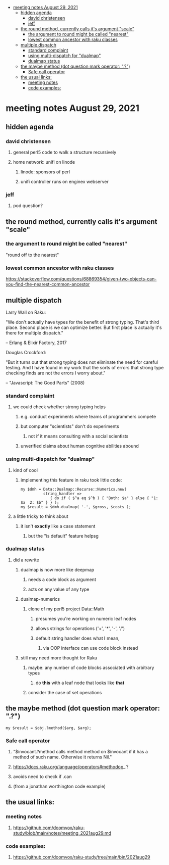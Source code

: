 - [meeting notes August 29, 2021](#org5551b7b)
  - [hidden agenda](#orgce6c84c)
    - [david christensen](#org7989bdc)
    - [jeff](#org31ed2b2)
  - [the round method, currently calls it's argument "scale"](#orgab026b8)
    - [the argument to round might be called "nearest"](#orga134caf)
    - [lowest common ancestor with raku classes](#org95dd402)
  - [multiple dispatch](#orgb6b1b24)
    - [standard complaint](#orgdeb2fe9)
    - [using multi-dispatch for "dualmap"](#org731a81e)
    - [dualmap status](#orgdb828be)
  - [the maybe method (dot question mark operator: ".?")](#orge2a1aab)
    - [Safe call operator](#org92e5cf5)
  - [the usual links:](#org494e8ff)
    - [meeting notes](#org039983e)
    - [code examples:](#org28b399e)


<a id="org5551b7b"></a>

# meeting notes August 29, 2021


<a id="orgce6c84c"></a>

## hidden agenda


<a id="org7989bdc"></a>

### david christensen

1.  general perl5 code to walk a structure recursively

2.  home network: unifi on linode

    1.  linode: sponsors of perl
    
    2.  unifi controller runs on enginex webserver


<a id="org31ed2b2"></a>

### jeff

1.  pod question?


<a id="orgab026b8"></a>

## the round method, currently calls it's argument "scale"


<a id="orga134caf"></a>

### the argument to round might be called "nearest"

"round off to the nearest"


<a id="org95dd402"></a>

### lowest common ancestor with raku classes

<https://stackoverflow.com/questions/68869354/given-two-objects-can-you-find-the-nearest-common-ancestor>


<a id="orgb6b1b24"></a>

## multiple dispatch

Larry Wall on Raku:

"We don't actually have types for the benefit of strong typing. That's third place. Second place is we can optimize better. But first place is actually it's there for multiple dispatch."

&#x2013; Erlang & Elixir Factory, 2017

Douglas Crockford:

"But it turns out that strong typing does not eliminate the need for careful testing. And I have found in my work that the sorts of errors that strong type checking finds are not the errors I worry about."

&#x2013; "Javascript: The Good Parts" (2008)


<a id="orgdeb2fe9"></a>

### standard complaint

1.  we could check whether strong typing helps

    1.  e.g. conduct experiments where teams of programmers compete
    
    2.  but computer "scientists" don't do experiments
    
        1.  not if it means consulting with a social scientists
    
    3.  unverified claims about human cognitive abilities abound


<a id="org731a81e"></a>

### using multi-dispatch for "dualmap"

1.  kind of cool

    1.  implementing this feature in raku took little code:
    
        ```perl6
        my $dmh = Data::Dualmap::Recurse::Numerics.new( 
                  string_handler => 
                     { do if ( $^a eq $^b ) { "Both: $a" } else { "1: $a  2: $b" } } );
        my $result = $dmh.dualmap( '-', $gross, $costs );
        ```

2.  a little tricky to think about

    1.  it isn't **exactly** like a case statement
    
        1.  but the "is default" feature helpsg


<a id="orgdb828be"></a>

### dualmap status

1.  did a rewrite

    1.  dualmap is now more like deepmap
    
        1.  needs a code block as argument
        
        2.  acts on any value of any type
    
    2.  dualmap-numerics
    
        1.  clone of my perl5 project Data::Math
        
            1.  presumes you're working on numeric leaf nodes
            
            2.  allows strings for operations ('+', '\*', '-', '/')
            
            3.  default string handler does what **I** mean,
            
                1.  via OOP interface can use code block instead
    
    3.  still may need more thought for Raku
    
        1.  maybe: any number of code blocks associated with arbitrary types
        
            1.  do **this** with a leaf node that looks like **that**
        
        2.  consider the case of set operations


<a id="orge2a1aab"></a>

## the maybe method (dot question mark operator: ".?")

```perl6
my $result = $obj.?method($arg, $arg);
```


<a id="org92e5cf5"></a>

### Safe call operator

1.  "$invocant.?method calls method method on $invocant if it has a method of such name. Otherwise it returns Nil."

2.  <https://docs.raku.org/language/operators#methodop>\_.?

3.  avoids need to check if .can

4.  (from a jonathan worthington code example)


<a id="org494e8ff"></a>

## the usual links:


<a id="org039983e"></a>

### meeting notes

1.  <https://github.com/doomvox/raku-study/blob/main/notes/meeting_2021aug29.md>


<a id="org28b399e"></a>

### code examples:

1.  <https://github.com/doomvox/raku-study/tree/main/bin/2021aug29>

